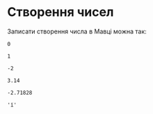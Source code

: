 # Створення чисел

Записати створення числа в Мавці можна так:

```мавка
0
```

```мавка
1
```

```мавка
-2
```

```мавка
3.14
```

```мавка
-2.71828
```

```мавка
'ї'
```